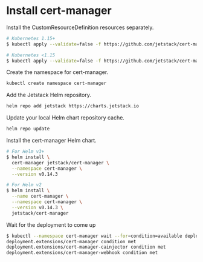 # Install cert-manager

Install the CustomResourceDefinition resources separately.

```bash
# Kubernetes 1.15+
$ kubectl apply --validate=false -f https://github.com/jetstack/cert-manager/releases/download/v0.14.3/cert-manager.crds.yaml

# Kubernetes <1.15
$ kubectl apply --validate=false -f https://github.com/jetstack/cert-manager/releases/download/v0.14.3/cert-manager-legacy.crds.yaml
```

Create the namespace for cert-manager.

```bash
kubectl create namespace cert-manager
```

Add the Jetstack Helm repository.

```bash
helm repo add jetstack https://charts.jetstack.io
```

Update your local Helm chart repository cache.

```bash
helm repo update
```

Install the cert-manager Helm chart.

```bash
# For Helm v3+
$ helm install \
  cert-manager jetstack/cert-manager \
  --namespace cert-manager \
  --version v0.14.3

# For Helm v2
$ helm install \
  --name cert-manager \
  --namespace cert-manager \
  --version v0.14.3 \
  jetstack/cert-manager
```

Wait for the deployment to come up

```bash
$ kubectl --namespace cert-manager wait --for=condition=available deployments --all
deployment.extensions/cert-manager condition met
deployment.extensions/cert-manager-cainjector condition met
deployment.extensions/cert-manager-webhook condition met
```
